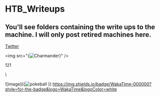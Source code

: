 # HTB_Writeups

## You'll see folders containing the write ups to the machine. I will only post retired machines here. 


[Twitter](https://twitter.com)


\<img src="{![Charmander](https://user-images.githubusercontent.com/110210595/185780113-91a5f6cc-9cfb-427f-8e78-30a13ee675a2.png)}" />



[1]: https://en.wikipedia.org/wiki/Hobbit#Lifestyle "Hobbit lifestyles"

121


\

![image]({![pokeball](https://user-images.githubusercontent.com/110210595/185780271-bd471345-8f75-443e-ba0b-6c20302ec3cf.jpg)
}) https://img.shields.io/badge/WakaTime-000000?style=for-the-badge&logo=WakaTime&logoColor=white
